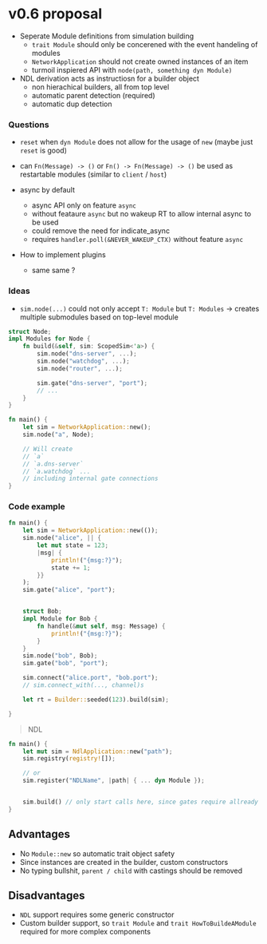 # v0.6 proposal

- Seperate Module definitions from simulation building
  - `trait Module` should only be concerened with the event handeling of modules
  - `NetworkApplication` should not create owned instances of an item
  - turmoil inspiered API with `node(path, something dyn Module)`
- NDL derivation acts as instructiosn for a builder object
  - non hierachical builders, all from top level
  - automatic parent detection (required)
  - automatic dup detection
  
### Questions

- `reset` when `dyn Module` does not allow for the usage of `new` (maybe just `reset` is good)
- can `Fn(Message) -> ()` or `Fn() -> Fn(Message) -> ()` be used as restartable modules (similar to `client` / `host`)
- async by default
  - async API only on feature `async`
  - without feataure `async` but no wakeup RT to allow internal async to be used
  - could remove the need for indicate_async
  - requires `handler.poll(&NEVER_WAKEUP_CTX)` without feature `async`

- How to implement plugins
  - same same ?

### Ideas

- `sim.node(...)` could not only accept `T: Module` but `T: Modules` -> creates multiple submodules based on top-level module
```rust
struct Node;
impl Modules for Node {
    fn build(&self, sim: ScopedSim<'a>) {
        sim.node("dns-server", ...);
        sim.node("watchdog", ...);
        sim.node("router", ...);

        sim.gate("dns-server", "port");
        // ...
    }
}

fn main() {
    let sim = NetworkApplication::new();
    sim.node("a", Node);

    // Will create
    // `a`
    // `a.dns-server`
    // `a.watchdog` ...
    // including internal gate connections
}


```

### Code example

```rust
fn main() {
    let sim = NetworkApplication::new(());
    sim.node("alice", || {
        let mut state = 123;
        |msg| {
            println!("{msg:?}");
            state += 1;
        }}
    );
    sim.gate("alice", "port");


    struct Bob;
    impl Module for Bob {
        fn handle(&mut self, msg: Message) {
            println!("{msg:?}");
        }
    }
    sim.node("bob", Bob);
    sim.gate("bob", "port");

    sim.connect("alice.port", "bob.port");
    // sim.connect_with(..., channel)s

    let rt = Builder::seeded(123).build(sim);

}
```

> NDL

```rust
fn main() {
    let mut sim = NdlApplication::new("path");
    sim.registry(registry![]);

    // or
    sim.register("NDLName", |path| { ... dyn Module });


    sim.build() // only start calls here, since gates require allready existing handlers
}

```


## Advantages

- No `Module::new` so automatic trait object safety
- Since instances are created in the builder, custom constructors
- No typing bullshit, `parent / child` with castings should be removed

## Disadvantages

- `NDL` support requires some generic constructor
- Custom builder support, so `trait Module` and `trait HowToBuildeAModule` required for more complex components